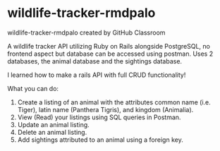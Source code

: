 # wildlife-tracker-rmdpalo
wildlife-tracker-rmdpalo created by GitHub Classroom

A wildlife tracker API utilizing Ruby on Rails alongside PostgreSQL, no frontend aspect but database can be accessed using postman.
Uses 2 databases, the animal database and the sightings database.

I learned how to make a rails API with full CRUD functionality!

What you can do:
1. Create a listing of an animal with the attributes common name (i.e. Tiger), latin name (Panthera Tigris), and kingdom (Animalia).
2. View (Read) your listings using SQL queries in Postman.
3. Update an animal listing.
4. Delete an animal listing.
5. Add sightings attributed to an animal using a foreign key.



